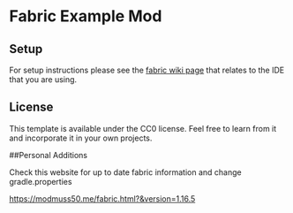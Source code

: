 # Fabric Example Mod

## Setup

For setup instructions please see the [fabric wiki page](https://fabricmc.net/wiki/tutorial:setup) that relates to the IDE that you are using.

## License

This template is available under the CC0 license. Feel free to learn from it and incorporate it in your own projects.

##Personal Additions

Check this website for up to date fabric information and change gradle.properties

https://modmuss50.me/fabric.html?&version=1.16.5

